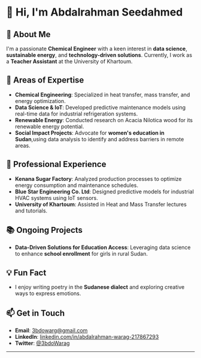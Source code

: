 # 👋 Hi, I'm Abdalrahman Seedahmed

## 🚀 About Me
<!--markdownlint-disable MD013-->
I'm a passionate **Chemical Engineer** with a keen interest in **data science**, **sustainable energy**, and **technology-driven solutions**. Currently, I work as a **Teacher Assistant** at the University of Khartoum.

## 🔬 Areas of Expertise

- **Chemical Engineering**: Specialized in heat transfer, mass transfer, and energy optimization.
- **Data Science & IoT**: Developed predictive maintenance models using real-time data for industrial refrigeration systems.
- **Renewable Energy**: Conducted research on Acacia Nilotica wood for its renewable energy potential.
- **Social Impact Projects**: Advocate for **women's education in Sudan**,using data analysis to identify and address barriers in remote areas.

## 💼 Professional Experience

- **Kenana Sugar Factory**: Analyzed production processes to optimize energy consumption and maintenance schedules.
- **Blue Star Engineering Co. Ltd**: Designed predictive models for industrial HVAC systems using IoT sensors.
- **University of Khartoum**: Assisted in Heat and Mass Transfer lectures and tutorials.

## 📚 Ongoing Projects

- **Data-Driven Solutions for Education Access**: Leveraging data science to enhance **school enrollment** for girls in rural Sudan.

## 💡 Fun Fact

- I enjoy writing poetry in the **Sudanese dialect** and exploring creative ways to express emotions.

## 📫 Get in Touch

- **Email**: [3bdowarg@gmail.com](mailto:3bdowarag@gmail.com)
- **LinkedIn**: [linkedin.com/in/abdalrahman-warag-217867293](https://linkedin.com/in/abdalrahman-warag-217867293)
- **Twitter**: [@3bdoWarag](https://twitter.com/3bdoWarag)

---
